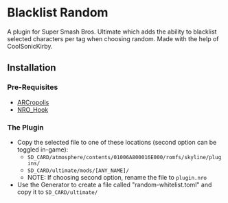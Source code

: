 # Blacklist Random
A plugin for Super Smash Bros. Ultimate which adds the ability to blacklist selected characters per tag when choosing random.
Made with the help of CoolSonicKirby.

## Installation
### Pre-Requisites
- [ARCropolis](https://github.com/Raytwo/ARCropolis/releases/latest)
- [NRO_Hook](https://github.com/ultimate-research/nro-hook-plugin/releases/latest)
### The Plugin
- Copy the selected file to one of these locations (second option can be toggled in-game):
  - `SD_CARD/atmosphere/contents/01006A800016E000/romfs/skyline/plugins/`
  - `SD_CARD/ultimate/mods/[ANY_NAME]/`
  - NOTE: If choosing second option, rename the file to `plugin.nro`
- Use the Generator to create a file called "random-whitelist.toml" and copy it to `SD_CARD/ultimate/`
